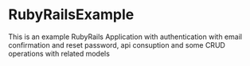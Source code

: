 # RubyRailsExample
This is an example RubyRails Application with authentication with email confirmation and reset password, api consuption and some CRUD operations with related models 
